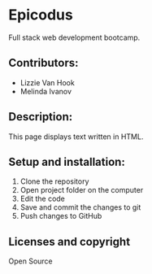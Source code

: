 # Epicodus
Full stack web development bootcamp.
## Contributors:
* Lizzie Van Hook
* Melinda Ivanov
## Description:
This page displays text written in HTML.
## Setup and installation:
1. Clone the repository
2. Open project folder on the computer
3. Edit the code
4. Save and commit the changes to git
5. Push changes to GitHub
## Licenses and copyright
Open Source